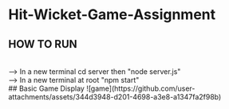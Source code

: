 ﻿# Hit-Wicket-Game-Assignment
## HOW TO RUN
<br>
--> In a new terminal cd server then "node server.js"
<br>
--> In a new terminal at root "npm start"
<br>
## Basic Game Display
![game](https://github.com/user-attachments/assets/344d3948-d201-4698-a3e8-a1347fa2f98b)

